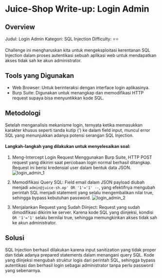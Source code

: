 # Juice-Shop Write-up: Login Admin

## Overview
Judul: Login Admin
Kategori: SQL Injection
Difficulty: ⭐⭐ 

Challenge ini mengharuskan kita untuk mengeksploitasi kerentanan SQL Injection dalam proses autentikasi sebuah aplikasi web untuk mendapatkan akses tidak sah ke akun administrator.

## Tools yang Digunakan
- Web Browser: Untuk berinteraksi dengan interface login aplikasinya.
- Burp Suite: Digunakan untuk menangkap dan memodifikasi HTTP request supaya bisa menyuntikkan kode SQL.

## Metodologi
Setelah menganalisis mekanisme login, ternyata ketika memasukkan karakter khusus seperti tanda kutip (') ke dalam field input, muncul error SQL yang menunjukkan adanya potensi serangan SQL Injection.

#### Langkah-langkah yang dilakukan untuk menyelesaikan soal:
1. Meng-Intercept Login Request
   Menggunakan Burp Suite, HTTP POST request yang dikirim saat percobaan login normal berhasil ditangkap. Request ini berisi kredensial user dalam bentuk data JSON.
   ![login_admin_1](https://cdn.discordapp.com/attachments/1031076369930649622/1415301315139207168/login_admin_1.png?ex=68c2b590&is=68c16410&hm=d696824ddb717fb5b00e5023410458141f69c2f8300115009bec63df4caecfb3&)

2. Memodifikasi Query SQL:
   Field email dalam JSON payload diubah menjadi `admin@juice-sh.op' OR '1'='1' --`, yang efektifnya mengubah perintah SQL menjadi statement yang selalu
   mengembalikan nilai true, sehingga bypass kebutuhan password.
   ![login_admin_2](https://cdn.discordapp.com/attachments/1031076369930649622/1415301418285269093/login_admin_2.png?ex=68c2b5a9&is=68c16429&hm=0c5c1469b33852ccd1f05e401773d3f82bf1097e8c8f6440f870944b1bbe402b&)

3. Menjalankan Request yang Sudah Diinject:
   Request yang sudah dimodifikasi dikirim ke server. Karena kode SQL yang diinjeksi, kondisi `OR '1'='1'` selalu bernilai true, sehingga memungkinkan akses tidak sah ke akun administrator.

## Solusi
SQL Injection berhasil dilakukan karena input sanitization yang tidak proper dan tidak adanya prepared statements dalam menangani query SQL. Kode yang diinjeksi mengubah struktur logis dari perintah SQL, sehingga bypass autentikasi dan berhasil login sebagai administrator tanpa perlu password yang sebenarnya.
   

